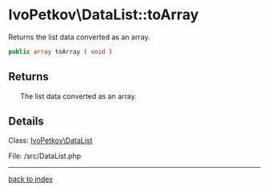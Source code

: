 # IvoPetkov\DataList::toArray

Returns the list data converted as an array.

```php
public array toArray ( void )
```

## Returns

&nbsp;&nbsp;&nbsp;&nbsp;&nbsp;&nbsp;The list data converted as an array.

## Details

Class: [IvoPetkov\DataList](ivopetkov.datalist.class.md)

File: /src/DataList.php

---

[back to index](index.md)

